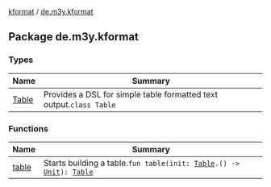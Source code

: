 [kformat](../index.md) / [de.m3y.kformat](./index.md)

## Package de.m3y.kformat

### Types

| Name | Summary |
|---|---|
| [Table](-table/index.md) | Provides a DSL for simple table formatted text output.`class Table` |

### Functions

| Name | Summary |
|---|---|
| [table](table.md) | Starts building a table.`fun table(init: `[`Table`](-table/index.md)`.() -> `[`Unit`](https://kotlinlang.org/api/latest/jvm/stdlib/kotlin/-unit/index.html)`): `[`Table`](-table/index.md) |
